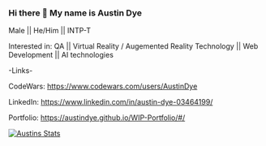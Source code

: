 ### Hi there 👋 My name is Austin Dye
Male || He/Him || INTP-T

Interested in: QA || Virtual Reality / Augemented Reality Technology || Web Development || AI technologies

-Links-

CodeWars: https://www.codewars.com/users/AustinDye

LinkedIn: https://www.linkedin.com/in/austin-dye-03464199/

Portfolio: https://austindye.github.io/WIP-Portfolio/#/


[![Austins Stats](https://github-readme-stats.vercel.app/api?username=AustinDye&show_icons=true&theme=radical)](https://github.com/anuraghazra/github-readme-stats)
